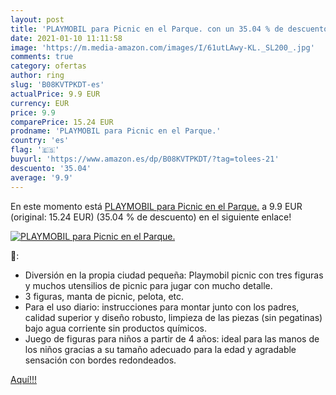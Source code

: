 ```yaml
---
layout: post
title: 'PLAYMOBIL para Picnic en el Parque. con un 35.04 % de descuento'
date: 2021-01-10 11:11:58
image: 'https://m.media-amazon.com/images/I/61utLAwy-KL._SL200_.jpg'
comments: true
category: ofertas
author: ring
slug: 'B08KVTPKDT-es'
actualPrice: 9.9 EUR
currency: EUR
price: 9.9
comparePrice: 15.24 EUR
prodname: 'PLAYMOBIL para Picnic en el Parque.'
country: 'es'
flag: '🇪🇸'
buyurl: 'https://www.amazon.es/dp/B08KVTPKDT/?tag=tolees-21'
descuento: '35.04'
average: '9.9'
---
```


En este momento está [PLAYMOBIL para Picnic en el Parque.](https://www.amazon.es/dp/B08KVTPKDT/?tag=tolees-21) a 9.9 EUR (original: 15.24 EUR) (35.04 %  de descuento) en el siguiente enlace!

[![PLAYMOBIL para Picnic en el Parque.](https://m.media-amazon.com/images/I/61utLAwy-KL._SL200_.jpg)](https://www.amazon.es/dp/B08KVTPKDT/?tag=tolees-21)

🔎:

- Diversión en la propia ciudad pequeña: Playmobil picnic con tres figuras y muchos utensilios de picnic para jugar con mucho detalle.
- 3 figuras, manta de picnic, pelota, etc.
- Para el uso diario: instrucciones para montar junto con los padres, calidad superior y diseño robusto, limpieza de las piezas (sin pegatinas) bajo agua corriente sin productos químicos.
- Juego de figuras para niños a partir de 4 años: ideal para las manos de los niños gracias a su tamaño adecuado para la edad y agradable sensación con bordes redondeados.

[Aquí!!!](https://www.amazon.es/dp/B08KVTPKDT/?tag=tolees-21)
